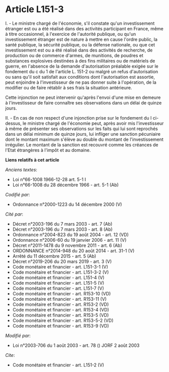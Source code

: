 # Article L151-3

I. - Le ministre chargé de l'économie, s'il constate qu'un investissement étranger est ou a été réalisé dans des activités
participant en France, même à titre occasionnel, à l'exercice de l'autorité publique, ou qu'un investissement étranger est de
nature à mettre en cause l'ordre public, la santé publique, la sécurité publique, ou la défense nationale, ou que cet
investissement est ou a été réalisé dans des activités de recherche, de production ou de commerce d'armes, de munitions, de
poudres et substances explosives destinées à des fins militaires ou de matériels de guerre, en l'absence de la demande
d'autorisation préalable exigée sur le fondement du c du 1 de l'article L. 151-2 ou malgré un refus d'autorisation ou sans
qu'il soit satisfait aux conditions dont l'autorisation est assortie, peut enjoindre à l'investisseur de ne pas donner suite
à l'opération, de la modifier ou de faire rétablir à ses frais la situation antérieure.

Cette injonction ne peut intervenir qu'après l'envoi d'une mise en demeure à l'investisseur de faire connaître ses
observations dans un délai de quinze jours.

II. - En cas de non respect d'une injonction prise sur le fondement du I ci-dessus, le ministre chargé de l'économie peut,
après avoir mis l'investisseur à même de présenter ses observations sur les faits qui lui sont reprochés dans un délai
minimum de quinze jours, lui infliger une sanction pécuniaire dont le montant maximum s'élève au double du montant de
l'investissement irrégulier. Le montant de la sanction est recouvré comme les créances de l'Etat étrangères à l'impôt et au
domaine.

**Liens relatifs à cet article**

_Anciens textes_:

  - Loi n°66-1008 1966-12-28 art. 5-1 I
  - Loi n°66-1008 du 28 décembre 1966 - art. 5-1 (Ab)

_Codifié par_:

  - Ordonnance n°2000-1223 du 14 décembre 2000 (V)

_Cité par_:

  - Décret n°2003-196 du 7 mars 2003 - art. 7 (Ab)
  - Décret n°2003-196 du 7 mars 2003 - art. 8 (Ab)
  - Ordonnance n°2004-823 du 19 août 2004 - art. 12 (VD)
  - Ordonnance n°2006-60 du 19 janvier 2006 - art. 11 (V)
  - Décret n°2011-1478 du 9 novembre 2011 - art. 6 (Ab)
  - ORDONNANCE n°2014-948 du 20 août 2014 - art. 31-1 (V)
  - Arrêté du 11 décembre 2015 - art. 5 (Ab)
  - Décret n°2019-206 du 20 mars 2019 - art. 3 (V)
  - Code monétaire et financier - art. L151-3-1 (V)
  - Code monétaire et financier - art. L151-3-2 (V)
  - Code monétaire et financier - art. L151-4 (V)
  - Code monétaire et financier - art. L151-5 (V)
  - Code monétaire et financier - art. L151-7 (V)
  - Code monétaire et financier - art. R153-10 (VD)
  - Code monétaire et financier - art. R153-11 (V)
  - Code monétaire et financier - art. R153-2 (VD)
  - Code monétaire et financier - art. R153-4 (VD)
  - Code monétaire et financier - art. R153-5 (VD)
  - Code monétaire et financier - art. R153-5-2 (VD)
  - Code monétaire et financier - art. R153-9 (VD)

_Modifié par_:

  - Loi n°2003-706 du 1 août 2003 - art. 78 () JORF 2 août 2003

_Cite_:

  - Code monétaire et financier - art. L151-2 (V)
